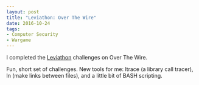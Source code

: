 ```yaml
---
layout: post
title: "Leviathon: Over The Wire"
date: 2016-10-24
tags:
- Computer Security
- Wargame
---
```


I completed the <a href="http://overthewire.org/wargames/leviathan/">Leviathon</a>
challenges on Over The Wire. 
<!--end excerpt-->

Fun, short set of challenges. New tools for me: ltrace (a library call tracer),
ln (make links between files), and a little bit of BASH scripting. 

